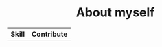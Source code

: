 <h1 align="center">About myself</h1>


<table align=center>
  <tr>
    <th>Skill</th>
    <th>Contribute</th>
  </tr>
  <tr>
    <img=[![Anurag's GitHub stats](https://github-readme-stats.vercel.app/api?username=anuraghazra)](https://github.com/anuraghazra/github-readme-stats)>
  </tr>
</table>


